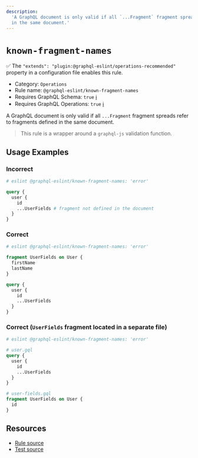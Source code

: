 ```yaml
---
description:
  'A GraphQL document is only valid if all `...Fragment` fragment spreads refer to fragments defined
  in the same document.'
---
```


# `known-fragment-names`

✅ The `"extends": "plugin:@graphql-eslint/operations-recommended"` property in a configuration file
enables this rule.

- Category: `Operations`
- Rule name: `@graphql-eslint/known-fragment-names`
- Requires GraphQL Schema: `true`
  [ℹ️](/docs/getting-started#extended-linting-rules-with-graphql-schema)
- Requires GraphQL Operations: `true`
  [ℹ️](/docs/getting-started#extended-linting-rules-with-siblings-operations)

A GraphQL document is only valid if all `...Fragment` fragment spreads refer to fragments defined in
the same document.

> This rule is a wrapper around a `graphql-js` validation function.

## Usage Examples

### Incorrect

```graphql
# eslint @graphql-eslint/known-fragment-names: 'error'

query {
  user {
    id
    ...UserFields # fragment not defined in the document
  }
}
```

### Correct

```graphql
# eslint @graphql-eslint/known-fragment-names: 'error'

fragment UserFields on User {
  firstName
  lastName
}

query {
  user {
    id
    ...UserFields
  }
}
```

### Correct (`UserFields` fragment located in a separate file)

```graphql
# eslint @graphql-eslint/known-fragment-names: 'error'

# user.gql
query {
  user {
    id
    ...UserFields
  }
}

# user-fields.gql
fragment UserFields on User {
  id
}
```

## Resources

- [Rule source](https://github.com/graphql/graphql-js/blob/main/src/validation/rules/KnownFragmentNamesRule.ts)
- [Test source](https://github.com/graphql/graphql-js/tree/main/src/validation/__tests__/KnownFragmentNamesRule-test.ts)
